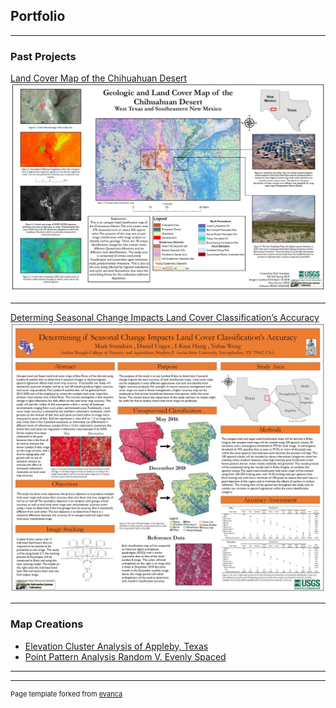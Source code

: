 ## Portfolio

---

### Past Projects 

[Land Cover Map of the Chihuahuan Desert](/pdf/marksvendsen_landcover.pdf)
<img src="images/landcover.JPG?raw=true"/>

---
[Determing Seasonal Change Impacts Land Cover Classification’s Accuracy](/pdf/msvendsen_poster.pdf)
<img src="images/change.JPG?raw=true"/>

---

### Map Creations

- [Elevation Cluster Analysis of Appleby, Texas](https://arcg.is/a4fen0)
- [Point Pattern Analysis Random V. Evenly Spaced](https://arcg.is/SXe4b)

---




---
<p style="font-size:11px">Page template forked from <a href="https://github.com/evanca/quick-portfolio">evanca</a></p>
<!-- Remove above link if you don't want to attibute -->
